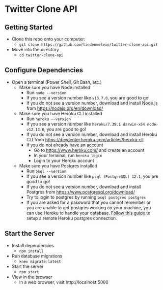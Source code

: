 # Twitter Clone API

## Getting Started

- Clone this repo onto your computer:
  - `git clone https://github.com/lindenmelvin/twitter-clone-api.git`
- Move into the directory
  - `cd twitter-clone-api`

## Configure Dependencies

- Open a terminal (Power Shell, Git Bash, etc.)
  - Make sure you have Node installed
    - Run `node --version`
    - If you see a version number like `v13.7.0`, you are good to go!
    - If you do not see a version number, download and install Node.js from https://nodejs.org/en/download/
  - Make sure you have Heroku CLI installed
    - Run `heroku --version`
    - If you see a version number like `heroku/7.38.1 darwin-x64 node-v12.13.0`, you are good to go!
    - If you do not see a version number, download and install Heroku CLI from https://devcenter.heroku.com/articles/heroku-cli
    - If you do not already have an account
      - Go to https://www.heroku.com/ and create an account
      - In your terminal, run `heroku login`
      - Login to your Heroku account
  - Make sure you have Postgres installed
    - Run `psql --version`
    - If you see a version number like `psql (PostgreSQL) 12.1`, you are good to go!
    - If you do not see a version number, download and install Postgres from https://www.postgresql.org/download/
    - Try to login to postgres by running `psql postgres postgres`
    - If you are asked for a password that you cannot remember or you are unable to get postgres working on your machine, you can use Heroku to handle your database. [Follow this guide](./docs/heroku-postgres-setup.md) to setup a remote Heroku postgres connection.

## Start the Server

- Install dependencies
  - `npm install`
- Run database migrations
  - `knex migrate:latest`
- Start the server
  - `npm start`
- View in the browser
  - In a web browser, visit http://localhost:5000